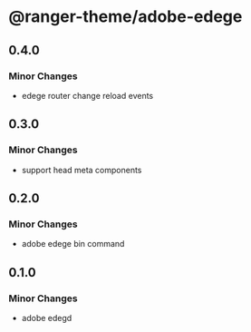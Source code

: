 # @ranger-theme/adobe-edege

## 0.4.0

### Minor Changes

- edege router change reload events

## 0.3.0

### Minor Changes

- support head meta components

## 0.2.0

### Minor Changes

- adobe edege bin command

## 0.1.0

### Minor Changes

- adobe edegd
